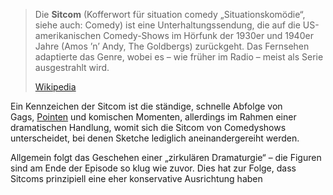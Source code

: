 
> Die **Sitcom** (Kofferwort für situation comedy „Situationskomödie“, siehe auch: Comedy) ist eine Unterhaltungssendung, die auf die US-amerikanischen Comedy-Shows im Hörfunk der 1930er und 1940er Jahre (Amos ’n’ Andy, The Goldbergs) zurückgeht. Das Fernsehen adaptierte das Genre, wobei es – wie früher im Radio – meist als Serie ausgestrahlt wird.
>
> [Wikipedia](https://de.wikipedia.org/wiki/Sitcom)

Ein Kennzeichen der Sitcom ist die ständige, schnelle Abfolge von Gags, [Pointen](https://de.wikipedia.org/wiki/Pointe "Pointe") und komischen Momenten, 
allerdings im Rahmen einer dramatischen Handlung, 
womit sich die Sitcom von Comedyshows unterscheidet, 
bei denen Sketche lediglich aneinandergereiht werden.

Allgemein folgt das Geschehen einer „zirkulären Dramaturgie“ – 
die Figuren sind am Ende der Episode so klug wie zuvor. 
Dies hat zur Folge, dass Sitcoms prinzipiell eine eher konservative Ausrichtung haben

